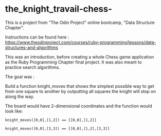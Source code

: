 # the_knight_travail-chess-

This is a project from "The Odin Project" online bootcamp, "Data Structure Chapter".

Instructions can be found here : https://www.theodinproject.com/courses/ruby-programming/lessons/data-structures-and-algorithms

This was an introduction, before creating a whole Chess game application as the Ruby Programming Chapter final project.
It was also meant to practice search algorithms.

The goal was :

Build a function knight_moves that shows the simplest possible way to get from one square to another
by outputting all squares the knight will stop on along the way.

The board would have 2-dimensional coordinates and the function would look like:

    knight_moves([0,0],[1,2]) == [[0,0],[1,2]]

    knight_moves([0,0],[3,3]) == [[0,0],[1,2],[3,3]]
